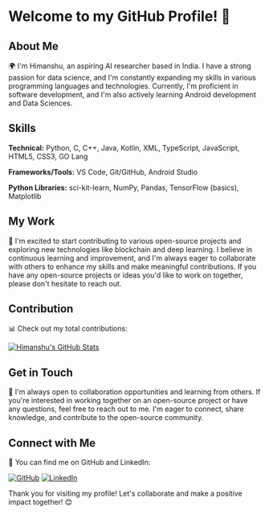 # Welcome to my GitHub Profile! 👋

## About Me

🌍 I'm Himanshu, an aspiring AI researcher based in India. I have a strong passion for data science, and I'm constantly expanding my skills in various programming languages and technologies. Currently, I'm proficient in software development, and I'm also actively learning Android development and Data Sciences.

## Skills

**Technical:** Python, C, C++, Java, Kotlin, XML, TypeScript, JavaScript, HTML5, CSS3, GO Lang

**Frameworks/Tools:** VS Code, Git/GitHub, Android Studio 

**Python Libraries:** sci-kit-learn, NumPy, Pandas, TensorFlow (basics), Matplotlib 

## My Work

🔭 I'm excited to start contributing to various open-source projects and exploring new technologies like blockchain and deep learning. I believe in continuous learning and improvement, and I'm always eager to collaborate with others to enhance my skills and make meaningful contributions. If you have any open-source projects or ideas you'd like to work on together, please don't hesitate to reach out.

## Contribution

📊 Check out my total contributions:

[![Himanshu's GitHub Stats](https://github-readme-stats.vercel.app/api?username=Himasnhu-AT&show_icons=true&count_private=true&hide_border=true&hide_title=true)](https://github.com/Himasnhu-AT)



## Get in Touch

🤝 I'm always open to collaboration opportunities and learning from others. If you're interested in working together on an open-source project or have any questions, feel free to reach out to me. I'm eager to connect, share knowledge, and contribute to the open-source community.

## Connect with Me

🌟 You can find me on GitHub and LinkedIn:

[![GitHub](https://img.shields.io/github/followers/Himasnhu-AT?label=Follow%20on%20GitHub&style=social)](https://github.com/Himasnhu-AT)
[![LinkedIn](https://img.shields.io/badge/Connect%20on-LinkedIn-blue.svg)](https://www.linkedin.com/in/Himanshu-AT)

Thank you for visiting my profile! Let's collaborate and make a positive impact together! 😊
